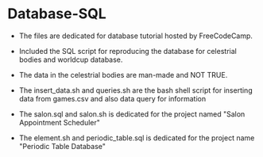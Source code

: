 # Database-SQL

* The files are dedicated for database tutorial hosted by FreeCodeCamp.

* Included the SQL script for reproducing the database for celestrial bodies and worldcup database.

* The data in the celestrial bodies are man-made and NOT TRUE.

* The insert_data.sh and queries.sh are the bash shell script for inserting data from games.csv and also data query for information

* The salon.sql and salon.sh is dedicated for the project named "Salon Appointment Scheduler"

* The element.sh and periodic_table.sql is dedicated for the project name "Periodic Table Database"
